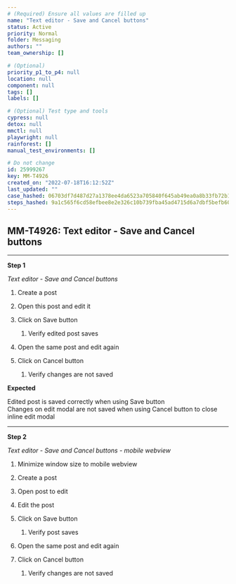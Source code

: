 ```yaml
---
# (Required) Ensure all values are filled up
name: "Text editor - Save and Cancel buttons"
status: Active
priority: Normal
folder: Messaging
authors: ""
team_ownership: []

# (Optional)
priority_p1_to_p4: null
location: null
component: null
tags: []
labels: []

# (Optional) Test type and tools
cypress: null
detox: null
mmctl: null
playwright: null
rainforest: []
manual_test_environments: []

# Do not change
id: 25999267
key: MM-T4926
created_on: "2022-07-18T16:12:52Z"
last_updated: ""
case_hashed: 06703df7d487d27a1378ee4da6523a705840f645ab49ea0a8b33fb72b1b39afce14fcd7e1e2c3d60302fafb02eac88c3
steps_hashed: 9a1c565f6cd58efbee8e2e326c10b739fba45ad4715d6a7dbf5befb604a1362be1094573cddacc0ebeb17a1e862f86cd
---
```


<!-- (Auto-generated) Based on frontmatter's "key" and "name" -->

## MM-T4926: Text editor - Save and Cancel buttons

---

**Step 1**

_Text editor - Save and Cancel buttons_

1. Create a post 

2. Open this post and edit it

3. Click on Save button

   1. Verify edited post saves

4. Open the same post and edit again

5. Click on Cancel button 

   1. Verify changes are not saved

**Expected**

Edited post is saved correctly when using Save button\
Changes on edit modal are not saved when using Cancel button to close inline edit modal

---

**Step 2**

_Text editor - Save and Cancel buttons - mobile webview_

1. Minimize window size to mobile webview

2. Create a post 

3. Open post to edit

4. Edit the post 

5. Click on Save button

   1. Verify post saves

6. Open the same post and edit again

7. Click on Cancel button 

   1. Verify changes are not saved
